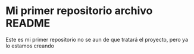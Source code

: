 # Mi primer repositorio archivo README
Este es mi primer repositorio no se aun de que tratará el proyecto, pero ya lo estamos creando

